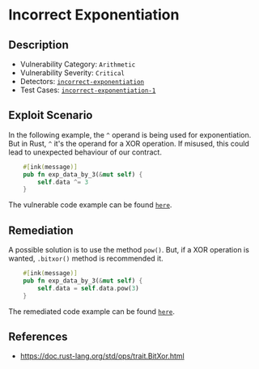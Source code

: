 # Incorrect Exponentiation

## Description

- Vulnerability Category: `Arithmetic`
- Vulnerability Severity: `Critical`
- Detectors: [`incorrect-exponentiation`](https://github.com/CoinFabrik/scout/tree/main/detectors/incorrect-exponentiation)
- Test Cases: [`incorrect-exponentiation-1`](https://github.com/CoinFabrik/scout/tree/main/test-cases/incorrect-exponentiation/incorrect-exponentiation-1)


## Exploit Scenario

In the following example, the `^` operand is being used for exponentiation. But in Rust, `^` it's the operand for a XOR operation. If misused,
this could lead to unexpected behaviour of our contract.

```rust
    #[ink(message)]
    pub fn exp_data_by_3(&mut self) {
        self.data ^= 3
    }
```

The vulnerable code example can be found [`here`](https://github.com/CoinFabrik/scout/tree/main/test-cases/incorrect-exponentiation/incorrect-exponentiation-1/vulnerable-example).

## Remediation

A possible solution is to use the method `pow()`. But, if a XOR operation is wanted, `.bitxor()` method is recommended it.

```rust
    #[ink(message)]
    pub fn exp_data_by_3(&mut self) {
        self.data = self.data.pow(3)
    }
```

The remediated code example can be found [`here`](https://github.com/CoinFabrik/scout/tree/main/test-cases/incorrect-exponentiation/incorrect-exponentiation-1/remediated-example).

## References

- https://doc.rust-lang.org/std/ops/trait.BitXor.html
